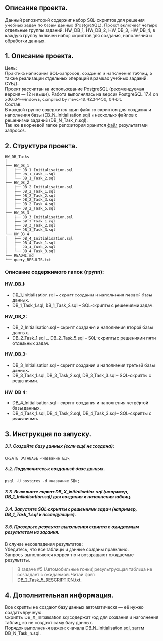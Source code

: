 ## **Описание проекта.**  
Данный репозиторий содержит набор SQL-скриптов для решения учебных задач по базам данных (PostgreSQL). Проект включает четыре отдельные группы заданий: HW_DB_1, HW_DB_2, HW_DB_3, HW_DB_4, в каждую группу включен набор скриптов для создания, наполнения и обработки данных.  

## 1. **Описание проекта.**  
Цель:  
Практика написания SQL-запросов, создания и наполнения таблиц, а также реализации отдельных операций в рамках учебных заданий.  
СУБД:  
Проект рассчитан на использование PostgreSQL (рекомендуемая версия — 12 и выше). Работа выполнялась на версии PostgreSQL 17.4 on x86_64-windows, compiled by msvc-19.42.34436, 64-bit.  
Состав:  
В каждой группе содержится один файл со скриптом для создания и наполнения базы (DB_N_Initialisation.sql) и несколько файлов с решениями заданий (DB_N_Task_n.sql).  
Так же в корневой папке репозитория хранится [файл](https://github.com/yujihn/DB_HW/blob/master/query_RESULTS.txt) результатами запросов.

## 2. **Структура проекта.**  

```
HW_DB_Tasks
│  
├── HW_DB_1
│   ├── DB_1_Initialisation.sql
│   ├── DB_1_Task_1.sql
│   └── DB_1_Task_2.sql
├── HW_DB_2
│   ├── DB_2_Initialisation.sql
│   ├── DB_2_Task_1.sql
│   ├── DB_2_Task_2.sql
│   ├── DB_2_Task_3.sql
│   ├── DB_2_Task_4.sql
│   └── DB_2_Task_5.sql
├── HW_DB_3
│   ├── DB_3_Initialisation.sql
│   ├── DB_3_Task_1.sql
│   ├── DB_3_Task_2.sql
│   └── DB_3_Task_3.sql
└── HW_DB_4
│   ├── DB_4_Initialisation.sql
│   ├── DB_4_Task_1.sql
│   ├── DB_4_Task_2.sql
|   └── DB_4_Task_3.sql
└── READMI.md
└── query_RESULTS.txt
```

### Описание содержимого папок (групп):
#### HW_DB_1:  
*    DB_1_Initialisation.sql – скрипт создания и наполнения первой базы данных.  
*    DB_1_Task_1.sql, DB_1_Task_2.sql – SQL-скрипты с решениями задач.  
#### HW_DB_2:  
*    DB_2_Initialisation.sql – скрипт создания и наполнения второй базы данных.  
*    DB_2_Task_1.sql ... DB_2_Task_5.sql – SQL-скрипты с решениями пяти отдельных задач.  
#### HW_DB_3:  
*    DB_3_Initialisation.sql – скрипт создания и наполнения третьей базы данных.  
*    DB_3_Task_1.sql, DB_3_Task_2.sql, DB_3_Task_3.sql – SQL-скрипты с решениями.  
#### HW_DB_4:  
*    DB_4_Initialisation.sql – скрипт создания и наполнения четвёртой базы данных.  
*    DB_4_Task_1.sql, DB_4_Task_2.sql, DB_4_Task_3.sql – SQL-скрипты с решениями.  

## 3. **Инструкция по запуску.**  
##### 3.1. Создайте базу данных (если ещё не создана):  
``
CREATE DATABASE <название БД>;  
``  
##### 3.2. Подключитесь к созданной базе данных.  
``
psql -U postgres -d <название БД>;  
``  
##### 3.3. Выполните скрипт DB_X_Initialisation.sql (например, DB_1_Initialisation.sql) для создания и наполнения таблиц.  
##### 3.4. Запустите SQL-скрипты с решениями задач (например, DB_1_Task_1.sql и последующие).  
##### 3.5. Проверьте результат выполнения скрипта с ожидаемым результатом из задания.   
В случае несовпадения результатов:  
    Убедитесь, что все таблицы и данные созданы правильно.  
    Запросы выполняются корректно и возвращают ожидаемые результаты.  
> В задаче #5 (Автомобильные гонки) результрующая таблица не совпадает с ожидаемой. Читай файл [DB_2_Task_5_DESCRIPTION.txt](https://github.com/yujihn/DB_HW/blob/master/HW_DB_2/DB_2_Task_5_DESCRIPTION.txt).  

## 4. Дополнительная информация.  
Все скрипты не создают базу данных автоматически — её нужно создать вручную.  
Скрипты DB_X_Initialisation.sql содержат код для создания и наполнения таблиц, но не создают саму базу данных.  
Порядок выполнения важен: сначала DB_N_Initialisation.sql, затем DB_N_Task_n.sql.  
